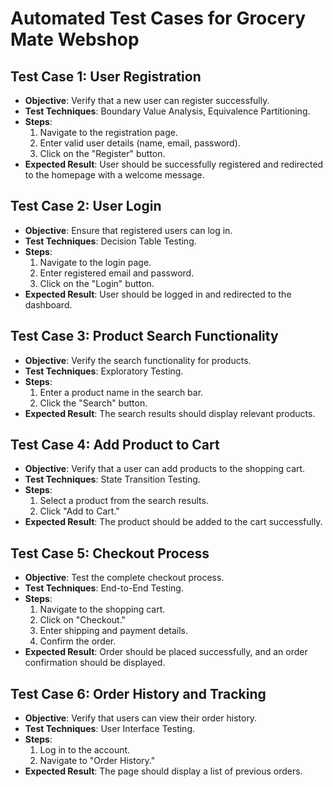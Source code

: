 # Automated Test Cases for Grocery Mate Webshop

## Test Case 1: User Registration
- **Objective**: Verify that a new user can register successfully.
- **Test Techniques**: Boundary Value Analysis, Equivalence Partitioning.
- **Steps**:
  1. Navigate to the registration page.
  2. Enter valid user details (name, email, password).
  3. Click on the "Register" button.
- **Expected Result**: User should be successfully registered and redirected to the homepage with a welcome message.

## Test Case 2: User Login
- **Objective**: Ensure that registered users can log in.
- **Test Techniques**: Decision Table Testing.
- **Steps**:
  1. Navigate to the login page.
  2. Enter registered email and password.
  3. Click on the "Login" button.
- **Expected Result**: User should be logged in and redirected to the dashboard.

## Test Case 3: Product Search Functionality
- **Objective**: Verify the search functionality for products.
- **Test Techniques**: Exploratory Testing.
- **Steps**:
  1. Enter a product name in the search bar.
  2. Click the "Search" button.
- **Expected Result**: The search results should display relevant products.

## Test Case 4: Add Product to Cart
- **Objective**: Verify that a user can add products to the shopping cart.
- **Test Techniques**: State Transition Testing.
- **Steps**:
  1. Select a product from the search results.
  2. Click "Add to Cart."
- **Expected Result**: The product should be added to the cart successfully.

## Test Case 5: Checkout Process
- **Objective**: Test the complete checkout process.
- **Test Techniques**: End-to-End Testing.
- **Steps**:
  1. Navigate to the shopping cart.
  2. Click on "Checkout."
  3. Enter shipping and payment details.
  4. Confirm the order.
- **Expected Result**: Order should be placed successfully, and an order confirmation should be displayed.

## Test Case 6: Order History and Tracking
- **Objective**: Verify that users can view their order history.
- **Test Techniques**: User Interface Testing.
- **Steps**:
  1. Log in to the account.
  2. Navigate to "Order History."
- **Expected Result**: The page should display a list of previous orders.
